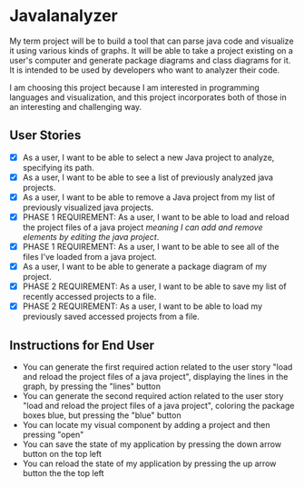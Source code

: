 # Javalanalyzer

My term project will be to build a tool that can parse java code and visualize it using various kinds of graphs. It will be able to take a project existing on a user's computer and generate package diagrams and class diagrams for it. It is intended to be used by developers who want to analyzer their code.

I am choosing this project because I am interested in programming languages and visualization, and this project incorporates both of those in an interesting and challenging way.

## User Stories

- [x] As a user, I want to be able to select a new Java project to analyze, specifying its path.
- [x] As a user, I want to be able to see a list of previously analyzed java projects.
- [x] As a user, I want to be able to remove a Java project from my list of previously visualized java projects.
- [x] PHASE 1 REQUIREMENT: As a user, I want to be able to load and reload the project files of a java project *meaning I can add and remove elements by editing the java project*.
- [x] PHASE 1 REQUIREMENT: As a user, I want to be able to see all of the files I've loaded from a java project.
- [x] As a user, I want to be able to generate a package diagram of my project.
- [x] PHASE 2 REQUIREMENT: As a user, I want to be able to save my list of recently accessed projects to a file.
- [x] PHASE 2 REQUIREMENT: As a user, I want to be able to load my previously saved accessed projects from a file.

## Instructions for End User

- You can generate the first required action related to the user story "load and reload the project files of a java project", displaying the lines in the graph, by pressing the "lines" button
-  You can generate the second required action related to the user story "load and reload the project files of a java project", coloring the package boxes blue, but pressing the "blue" button
- You can locate my visual component by adding a project and then pressing "open"
- You can save the state of my application by pressing the down arrow button on the top left
- You can reload the state of my application by pressing the up arrow button the the top left
